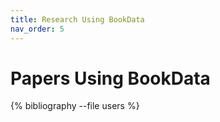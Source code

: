 ```yaml
---
title: Research Using BookData
nav_order: 5
---
```


# Papers Using BookData

{% bibliography --file users %}
